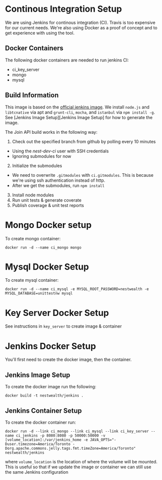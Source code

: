 # Continous Integration Setup

We are using Jenkins for continous integration (CI). Travis is too expensive for our current needs. We're also using Docker as a proof of concept and to get experience with using the tool.

## Docker Containers
The following docker containers are needed to run jenkins CI:

- ci_key_server
- mongo
- mysql

## Build Information

This image is based on the [official jenkins image](https://hub.docker.com/_/jenkins/). We install `node.js` and `libtcnative` via apt and `grunt-cli`, `mocha`, and `istanbul` via `npm install -g`. See [Jenkins Image Setup][Jenkins Image Setup] for how to generate the image.

The Join API build works in the following way:

1. Check out the specified branch from github by polling every 10 minutes
  * Using the *nest-dev-ci* user with SSH credentials
  * Ignoring submodules for now
2. Initialize the submodules
  * We need to overwrite `.gitmodules` with `ci.gitmodules`. This is because we're using ssh authentication instead of http.
  * After we get the submodules, run `npm install`
3. Install node modules
4. Run unit tests & generate coverate
5. Publish coverage & unit test reports

# Mongo Docker setup

To create mongo container:
```
docker run -d --name ci_mongo mongo
```

# Mysql Docker Setup

To create mysql container:
```
docker run -d --name ci_mysql -e MYSQL_ROOT_PASSWORD=nestwealth -e MYSQL_DATABASE=unittestnw mysql
```

# Key Server Docker Setup

See instructions in `key_server` to create image & container

# Jenkins Docker Setup

You'll first need to create the docker image, then the container.

## Jenkins Image Setup

To create the docker image run the following:
```
docker build -t nestwealth/jenkins .
```

## Jenkins Container Setup

To create the docker container run:
```
docker run -d --link ci_mongo --link ci_mysql --link ci_key_server --name ci_jenkins -p 8080:8080 -p 50000:50000 -v [volume_location]:/var/jenkins_home -e JAVA_OPTS="-Duser.timezone=America/Toronto -Dorg.apache.commons.jelly.tags.fmt.timeZone=America/Toronto" nestwealth/jenkins
```
where ```volume_location``` is the location of where the volume will be mounted. This is useful so that if we update the image or container we can still use the same Jenkins configuration
